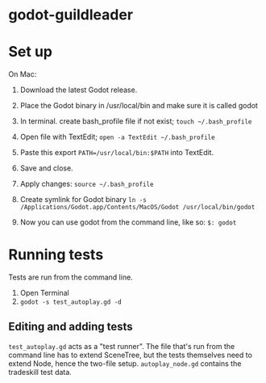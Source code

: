 # godot-guildleader

# Set up
On Mac:
1. Download the latest Godot release. 
2. Place the Godot binary in /usr/local/bin and make sure it is called godot 
3. In terminal. create bash_profile file if not exist;
```touch ~/.bash_profile```
4. Open file with TextEdit;
```open -a TextEdit ~/.bash_profile```

5. Paste this export ```PATH=/usr/local/bin:$PATH``` into TextEdit. 
6. Save and close.
7. Apply changes:
```source ~/.bash_profile```
8. Create symlink for Godot binary
```ln -s /Applications/Godot.app/Contents/MacOS/Godot /usr/local/bin/godot```
9. Now you can use godot from the command line, like so:
```$: godot```

# Running tests
Tests are run from the command line.

1. Open Terminal
2. ```godot -s test_autoplay.gd -d```

## Editing and adding tests
```test_autoplay.gd``` acts as a "test runner". The file that's run from the command line has to extend SceneTree, but the tests themselves need to extend Node, hence the two-file setup. ```autoplay_node.gd``` contains the tradeskill test data. 
